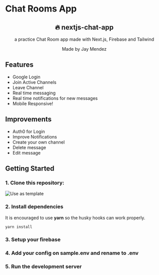 # Chat Rooms App

<div align="center">
  <h2>🔥 nextjs-chat-app</h2>
  <p>a practice Chat Room app made with Next.js, Firebase and Tailwind</p>
  <p>Made by Jay Mendez</p>
</div>

## Features

- Google Login
- Join Active Channels
- Leave Channel
- Real time messaging
- Real time notifications for new messages
- Mobile Responsive!

## Improvements

- Auth0 for Login
- Improve Notifications
- Create your own channel
- Delete message
- Edit message

## Getting Started

### 1. Clone this repository:

![Use as template](https://user-images.githubusercontent.com/55318172/129183039-1a61e68d-dd90-4548-9489-7b3ccbb35810.png)

### 2. Install dependencies

It is encouraged to use **yarn** so the husky hooks can work properly.

```bash
yarn install
```

### 3. Setup your firebase

### 4. Add your config on sample.env and rename to .env

### 5. Run the development server
